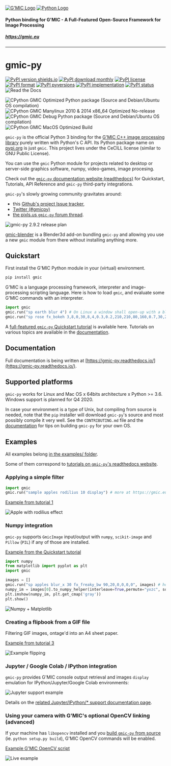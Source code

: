 [![G'MIC Logo](https://gmic.eu/img/logo4.jpg)](https://gmic.eu)
[![Python Logo](https://www.python.org/static/community_logos/python-logo-master-v3-TM-flattened.png)](https://www.python.org)

#### 
#### Python binding for G'MIC - A Full-Featured Open-Source Framework for Image Processing
##### https://gmic.eu

---------------------------

# gmic-py
[![PyPI version shields.io](https://img.shields.io/pypi/v/gmic.svg)](https://pypi.python.org/pypi/gmic/)
[![PyPI download monthly](https://img.shields.io/pypi/dm/gmic.svg)](https://pypi.python.org/pypi/gmic/)
[![PyPI license](https://img.shields.io/pypi/l/gmic.svg)](https://pypi.python.org/pypi/gmic/)
[![PyPI format](https://img.shields.io/pypi/format/gmic.svg)](https://pypi.python.org/pypi/gmic/)
[![PyPI pyversions](https://img.shields.io/pypi/pyversions/gmic.svg)](https://pypi.python.org/pypi/gmic/)
[![PyPI implementation](https://img.shields.io/pypi/implementation/gmic.svg)](https://pypi.python.org/pypi/gmic/)
[![PyPI status](https://img.shields.io/pypi/status/gmic.svg)](https://pypi.python.org/pypi/gmic/)
![Read the Docs](https://img.shields.io/readthedocs/gmic-py)

![CPython GMIC Optimized Python package (Source and Debian/Ubuntu OS compilation)](https://github.com/myselfhimself/gmic-py/workflows/CPython%20GMIC%20Optimized%20Python%20package%20(Source%20and%20Debian/Ubuntu%20OS%20compilation)/badge.svg)
![CPython GMIC Manylinux 2010 & 2014 x86_64 Optimized No-release](https://github.com/myselfhimself/gmic-py/workflows/CPython%20GMIC%20Manylinux%202010%20&%202014%20x86_64%20Optimized%20No-release/badge.svg)
![CPython GMIC Debug Python package (Source and Debian/Ubuntu OS compilation)](https://github.com/myselfhimself/gmic-py/workflows/CPython%20GMIC%20Debug%20Python%20package%20(Source%20and%20Debian/Ubuntu%20OS%20compilation)/badge.svg)
![CPython GMIC MacOS Optimized Build](https://github.com/myselfhimself/gmic-py/workflows/CPython%20GMIC%20MacOS%20Optimized%20Build/badge.svg)

`gmic-py` is the official Python 3 binding for the [G'MIC C++ image processing library](https://gmic.eu) purely written with Python's C API.
Its Python package name on [pypi.org](https://pypi.org/project/gmic/) is just `gmic`.
This project lives under the CeCILL license (similar to GNU Public License).


You can use the `gmic` Python module for projects related to desktop or server-side graphics software, numpy, video-games, image procesing.

Check out the [`gmic-py` documentation website (readthedocs)](https://gmic-py.readthedocs.io/) for Quickstart, Tutorials, API Reference and `gmic-py` third-party integrations.

`gmic-py`'s slowly growing community gravitates around:
    
- this [Github's project Issue tracker](https://github.com/myselfhimself/gmic-py/issues),
- [Twitter (#gmicpy)](https://twitter.com/search?q=%23gmicpy&src=typed_query)
- [the pixls.us `gmic-py` forum thread](https://discuss.pixls.us/t/developing-and-fiddling-with-the-gmic-python-binding/20406).

![gmic-py 2.9.2 release plan](docs/_static/images/292_plan.png)

[gmic-blender](https://github.com/myselfhimself/gmic-blender) is a Blender3d add-on bundling `gmic-py` and allowing you use a new `gmic` module from there without installing anything more.

## Quickstart
First install the G'MIC Python module in your (virtual) environment.

```sh
pip install gmic
```

G'MIC is a language processing framework, interpreter and image-processing scripting language. 
Here is how to load `gmic`, and evaluate some G'MIC commands with an interpreter.
```python
import gmic
gmic.run("sp earth blur 4") # On Linux a window shall open-up with a blurred earth
gmic.run("sp rose fx_bokeh 3,8,0,30,8,4,0.3,0.2,210,210,80,160,0.7,30,20,20,1,2,170,130,20,110,0.15,0 output rose_with_bokeh.png") # Save a rose with bokeh effect to file
```

A [full-featured `gmic-py` Quickstart tutorial](https://gmic-py.readthedocs.io/en/latest/gettingstarted.html) is available here.
Tutorials on various topics are available in the [documentation](https://gmic-py.readthedocs.io/en/latest/tutorials.html).

## Documentation
Full documentation is being written at [https://gmic-py.readthedocs.io/](https://gmic-py.readthedocs.io/).

## Supported platforms
`gmic-py` works for Linux and Mac OS x 64bits architecture x Python >= 3.6. Windows support is planned for Q4 2020.

In case your environment is a type of Unix, but compiling from source is needed, note that the `pip` installer will download `gmic-py`'s source and most possibly compile it very well.
See the `CONTRIBUTING.md` file and the [documentation](https://gmic-py.readthedocs.io/) for tips on building `gmic-py` for your own OS.

## Examples
All examples belong [in the examples/ folder](examples/).

Some of them correspond to [tutorials on `gmic-py`'s readthedocs website](https://gmic-py.readthedocs.io/en/latest/tutorials.html).

### Applying a simple filter

```python
import gmic
gmic.run("sample apples rodilius 10 display") # more at https://gmic.eu/reference/rodilius.html
```

[Example from tutorial 1](https://gmic-py.readthedocs.io/en/latest/tutorials.html#applying-a-one-or-more-filter-s)

![Apple with rodilius effect](examples/tutorial1-simple-filter-and-io/rodilius_apple.png)

### Numpy integration
`gmic-py` supports `GmicImage` input/output with `numpy`, `scikit-image` and `Pillow` (`PIL`) if any of those are installed.

[Example from the Quickstart tutorial](https://gmic-py.readthedocs.io/en/latest/gettingstarted.html#working-with-the-numpy-support)

```python
import numpy
from matplotlib import pyplot as plt
import gmic

images = []
gmic.run("sp apples blur_x 30 fx_freaky_bw 90,20,0,0,0,0", images) # horizontal blur+special black&white
numpy_im = images[0].to_numpy_helper(interleave=True,permute="yxzc", squeeze_shape=True, astype=numpy.uint8)
plt.imshow(numpy_im, plt.get_cmap('gray'))
plt.show()
```

![Numpy + Matplotlib](docs/_static/images/gmic_apples_gray.png)

### Creating a flipbook from a GIF file
Filtering GIF images, ontage'd into an A4 sheet paper.

[Example from tutorial 3](https://gmic-py.readthedocs.io/en/latest/tutorials.html#tutorial-3-filtering-gif-and-videos)

![Example flipping](examples/tutorial3-animated-files/tutorial3_flipbook.gif)

### Jupyter / Google Colab / IPython integration
`gmic-py` provides G'MIC console output retrieval and images `display` emulation for IPython/Jupyter/Google Colab environments:

![Jupyter support example](docs/_static/images/jupyter_example.png)

Details on the [related Jupyter/IPython/* support documentation page](https://gmic-py.readthedocs.io/en/latest/jupyter.html).

### Using your camera with G'MIC's optional OpenCV linking (advanced)
If your machine has `libopencv` installed and you [build `gmic-py` from source](https://gmic-py.readthedocs.io/en/latest/compiling.html#tl-dr-building-gmic-py-on-linux) (ie. `python setup.py build`), G'MIC OpenCV commands will be enabled.

[Example G'MIC OpenCV script](examples/opencv-camera/gmic-py-opencv-camera.py)

![Live example](examples/opencv-camera/gmic-py-opencv-camera.gif)